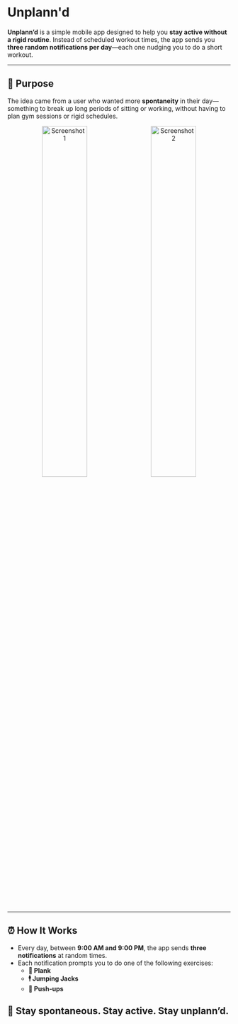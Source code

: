 # Unplann'd

**Unplann’d** is a simple mobile app designed to help you **stay active without a rigid routine**. Instead of scheduled workout times, the app sends you **three random notifications per day**—each one nudging you to do a short workout.

---

## 🎯 Purpose

The idea came from a user who wanted more **spontaneity** in their day—something to break up long periods of sitting or working, without having to plan gym sessions or rigid schedules.


<p align="center">
  <img src="Simulator Screenshot - Apple Watch Series 10 (46mm) - 2025-04-18 at 15.01.39" alt="Screenshot 1" width="45%" />
  &nbsp; &nbsp;
  <img src="Simulator Screenshot - Apple Watch Series 10 (46mm) - 2025-04-18 at 15.02.04.png" alt="Screenshot 2" width="45%" />
</p>

---

## ⏰ How It Works

- Every day, between **9:00 AM and 9:00 PM**, the app sends **three notifications** at random times.
- Each notification prompts you to do one of the following exercises:
  - **🧱 Plank**
  - **🕴️ Jumping Jacks**
  - **💪 Push-ups**



## 🙌 Stay spontaneous. Stay active. Stay unplann’d.
